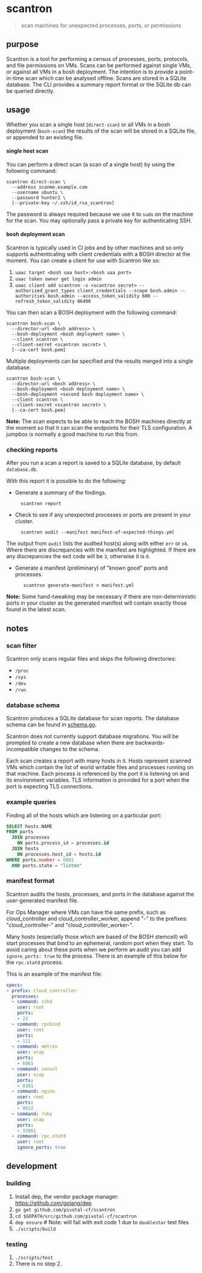 # scantron

> scan machines for unexpected processes, ports, or permissions

## purpose

Scantron is a tool for performing a census of processes, ports, protocols, and
file permissions on VMs. Scans can be performed against single VMs, or against
all VMs in a bosh deployment. The intention is to provide a point-in-time scan
which can be analysed offline. Scans are stored in a SQLite database. The CLI
provides a summary report format or the SQLite db can be queried directly.

## usage

Whether you scan a single host (`direct-scan`) or all VMs in a bosh deployment
(`bosh-scan`) the results of the scan will be stored in a SQLite file, or
appended to an existing file.

#### single host scan

You can perform a direct scan (a scan of a single host) by using the following
command:

    scantron direct-scan \
      --address scanme.example.com
      --username ubuntu \
      --password hunter2 \
      [--private-key ~/.ssh/id_rsa_scantron]

The password is always required because we use it to `sudo` on the machine for
the scan. You may optionally pass a private key for authenticating SSH.

#### bosh deployment scan

Scantron is typically used in CI jobs and by other machines and so only
supports authenticating with client credentials with a BOSH director at the
moment. You can create a client for use with Scantron like so:

1. `uaac target <bosh uaa host>:<bosh uaa port>`
2. `uaac token owner get login admin`
3. `uaac client add scantron -s <scantron secret> --authorized_grant_types client_credentials --scope bosh.admin --authorities bosh.admin --access_token_validity 600 --refresh_token_validity 86400`

You can then scan a BOSH deployment with the following command:

    scantron bosh-scan \
      --director-url <bosh address> \
      --bosh-deployment <bosh deployment name> \
      --client scantron \
      --client-secret <scantron secret> \
      [--ca-cert bosh.pem]
      
Multiple deployments can be specified and the results merged into a single database.

    scantron bosh-scan \
      --director-url <bosh address> \
      --bosh-deployment <bosh deployment name> \
      --bosh-deployment <second bosh deployment name> \
      --client scantron \
      --client-secret <scantron secret> \
      [--ca-cert bosh.pem]

**Note:** The scan expects to be able to reach the BOSH machines directly at
the moment so that it can scan the endpoints for their TLS configuration. A
jumpbox is normally a good machine to run this from.

### checking reports

After you run a scan a report is saved to a SQLite database, by default
`database.db`.

With this report it is possible to do the following:

* Generate a summary of the findings.

        scantron report

* Check to see if any unexpected processes or ports are present in your
  cluster.

        scantron audit --manifest manifest-of-expected-things.yml

The output from `audit` lists the audited host(s) along with either `err` or
`ok`.  Where there are discrepancies with the manifest are highlighted. If
there are any discrepancies the exit code will be `3`, otherwise it is `0`.

* Generate a manifest (preliminary) of "known good" ports and processes. 

         scantron generate-manifest > manifest.yml

**Note:** Some hand-tweaking may be necessary if there are non-deterministic
ports in your cluster as the generated manifest will contain exactly those
found in the latest scan.

## notes

### scan filter

Scantron only scans regular files and skips the following directories:

  * `/proc`
  * `/sys`
  * `/dev`
  * `/run`

### database schema

Scantron produces a SQLite database for scan reports. The database schema can
be found in [schema.go](https://github.com/pivotal-cf/scantron/blob/master/db/schema.go).

Scantron does not currently support database migrations. You will be prompted
to create a new database when there are backwards-incompatible changes to the
schema.

Each scan creates a report with many hosts in it. Hosts represent scanned VMs
which contain the list of world writable files and processes running on that
machine. Each process is referenced by the port it is listening on and its
environment variables. TLS information is provided for a port when the port is
expecting TLS connections.

### example queries

Finding all of the hosts which are listening on a particular port:

``` sql
SELECT hosts.NAME
FROM ports
  JOIN processes
    ON ports.process_id = processes.id
  JOIN hosts
    ON processes.host_id = hosts.id
WHERE ports.number = 6061
  AND ports.state = "listen"
```

### manifest format

Scantron audits the hosts, processes, and ports in the database against the
user-generated manifest file.

For Ops Manager where VMs can have the same prefix, such as cloud_controller
and cloud_controller_worker, append "-" to the prefixes: "cloud_controller-"
and "cloud_controller_worker-".

Many hosts (especially those which are based of the BOSH stemcell) will start
processes that bind to an ephemeral, random port when they start. To avoid
caring about these ports when we perform an audit you can add `ignore_ports:
true` to the process. There is an example of this below for the `rpc.statd`
process.

This is an example of the manifest file:

``` yaml
specs:
- prefix: cloud_controller-
  processes:
  - command: sshd
    user: root
    ports:
    - 22
  - command: rpcbind
    user: root
    ports:
    - 111
  - command: metron
    user: vcap
    ports:
    - 6061
  - command: consul
    user: vcap
    ports:
    - 8301
  - command: nginx
    user: root
    ports:
    - 9022
  - command: ruby
    user: vcap
    ports:
    - 33861
  - command: rpc.statd
    user: root
    ignore_ports: true
```

## development

### building

1. Install dep, the vendor package manager: https://github.com/golang/dep
2. `go get github.com/pivotal-cf/scantron`
3. `cd $GOPATH/src/github.com/pivotal-cf/scantron`
4. `dep ensure` # Note: will fail with exit code 1 due to `doublestar` test files 
5. `./scripts/build`

### testing

1. `./scripts/test`
2. There is no step 2.

